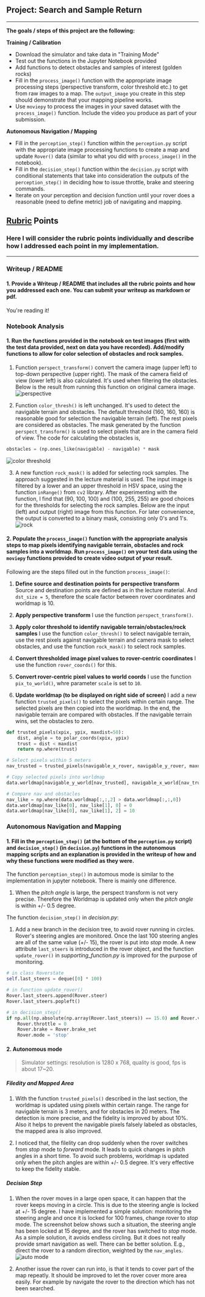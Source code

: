 ## Project: Search and Sample Return

---

**The goals / steps of this project are the following:**  

**Training / Calibration**  

* Download the simulator and take data in "Training Mode"
* Test out the functions in the Jupyter Notebook provided
* Add functions to detect obstacles and samples of interest (golden rocks)
* Fill in the `process_image()` function with the appropriate image processing steps (perspective transform, color threshold etc.) to get from raw images to a map.  The `output_image` you create in this step should demonstrate that your mapping pipeline works.
* Use `moviepy` to process the images in your saved dataset with the `process_image()` function.  Include the video you produce as part of your submission.

**Autonomous Navigation / Mapping**

* Fill in the `perception_step()` function within the `perception.py` script with the appropriate image processing functions to create a map and update `Rover()` data (similar to what you did with `process_image()` in the notebook). 
* Fill in the `decision_step()` function within the `decision.py` script with conditional statements that take into consideration the outputs of the `perception_step()` in deciding how to issue throttle, brake and steering commands. 
* Iterate on your perception and decision function until your rover does a reasonable (need to define metric) job of navigating and mapping.  

[//]: # (Image References)

[image1]: ./misc/rover_image.jpg
[image2]: ./calibration_images/example_grid1.jpg
[image3]: ./calibration_images/example_rock1.jpg 
[image4]: ./output/perspective.png
[image5]: ./output/color_threshold.png
[image6]: ./output/rock.png
[image7]: ./output/rover_auto_1.png

## [Rubric](https://review.udacity.com/#!/rubrics/916/view) Points
### Here I will consider the rubric points individually and describe how I addressed each point in my implementation.  

---
### Writeup / README

#### 1. Provide a Writeup / README that includes all the rubric points and how you addressed each one.  You can submit your writeup as markdown or pdf.  

You're reading it!

### Notebook Analysis
#### 1. Run the functions provided in the notebook on test images (first with the test data provided, next on data you have recorded). Add/modify functions to allow for color selection of obstacles and rock samples.

1) Function `perspect_transform()` convert the camera image (upper left) to top-down perspective (upper right). The mask of the camera field of view (lower left) is also calculated. It's used when filtering the obstacles. Below is the result from running this function on original camera image.  
![perspective][image4]

2) Function `color_thresh()` is left unchanged. It's used to detect the navigable terrain and obstacles. The default threshold (160, 160, 160) is reasonable good for selection the navigable terrain (left). The rest pixels are considered as obstacles. The mask generated by the function `perspect_transform()` is used to select pixels that are in the camera field of view. The code for calculating the obstacles is,
```python
obstacles = (np.ones_like(navigable) - navigable) * mask
```
![color threshold][image5]

3) A new function `rock_mask()` is added for selecting rock samples. The approach suggested in the lecture material is used. The input image is filtered by a lower and an upper threshold in HSV space, using the function `inRange()` from `cv2` library. After experimenting with the function, I find that (90, 100, 100) and (100, 255, 255) are good choices for the thresholds for selecting the rock samples. Below are the input (left) and output (right) image from this function. For later convenience, the output is converted to a binary mask, consisting only 0's and 1's.
![rock][image6]

#### 2. Populate the `process_image()` function with the appropriate analysis steps to map pixels identifying navigable terrain, obstacles and rock samples into a worldmap.  Run `process_image()` on your test data using the `moviepy` functions provided to create video output of your result. 

Following are the steps filled out in the function `process_image()`:

1) **Define source and destination points for perspective transform**
Source and destination points are defined as in the lecture material. And `dst_size = 5`, therefore the scale factor between rover coordinates and worldmap is 10.

2) **Apply perspective transform** 
I use the function `perspect_transform()`.

3) **Apply color threshold to identify navigable terrain/obstacles/rock samples**
I use the function `color_thresh()` to select navigable terrain, use the rest pixels against navigable terrain and camera mask to select obstacles, and use the function `rock_mask()` to select rock samples.

4) **Convert thresholded image pixel values to rover-centric coordinates**
I use the function `rover_coords()` for this.

5) **Convert rover-centric pixel values to world coords**
I use the function `pix_to_world()`, whre parameter `scale` is set to `10`. 

6) **Update worldmap (to be displayed on right side of screen)**
I add a new function `trusted_pixels()` to select the pixels within certain range. The selected pixels are then copied into the worldmap. In the end, the navigable terrain are compared with obstacles. If the navigable terrain wins, set the obstacles to zero.

```python
def trusted_pixels(xpix, ypix, maxdist=50):
    dist, angle = to_polar_coords(xpix, ypix)
    trust = dist < maxdist
    return np.where(trust)

# Select pixels within 5 meters
nav_trusted = trusted_pixels(navigable_x_rover, navigable_y_rover, maxdist=50)

# Copy selected pixels into worldmap
data.worldmap[navigable_y_world[nav_trusted], navigable_x_world[nav_trusted], 2] += 10

# Compare nav and obstacles
nav_like = np.where(data.worldmap[:,:,2] > data.worldmap[:,:,0])
data.worldmap[nav_like[0], nav_like[1], 0] = 0
data.worldmap[nav_like[0], nav_like[1], 2] = 10
```


### Autonomous Navigation and Mapping

#### 1. Fill in the `perception_step()` (at the bottom of the `perception.py` script) and `decision_step()` (in `decision.py`) functions in the autonomous mapping scripts and an explanation is provided in the writeup of how and why these functions were modified as they were.

The function `perception_step()` in automous mode is similar to the implementation in jupyter notebook. There is mainly one difference.

1)  When the *pitch angle* is large, the perspect transform is not very precise. Therefore the Worldmap is updated only when the *pitch angle* is within +/- 0.5 degree.


The function `decision_step()` in _decision.py_:

1) Add a new branch in the decision tree, to avoid rover running in circles. Rover's steering angles are monitored. Once the last 100 steering angles are all of the same value (+/- 15), the rover is put into *stop* mode. A new attribute `last_steers` is introduced in the rover object, and the function `update_rover()` in _supporting_function.py_ is improved for the purpose of monitoring. 
```python
# in class Roverstate
self.last_steers = deque([0] * 100)

# in function update_rover()
Rover.last_steers.append(Rover.steer)
Rover.last_steers.popleft()

# in decision_step()
if np.all(np.absolute(np.array(Rover.last_steers)) == 15.0) and Rover.vel > 0.5:
    Rover.throttle = 0
    Rover.brake = Rover.brake_set
    Rover.mode = 'stop'
```


#### 2. Autonomous mode 

> Simulator settings: resolution is 1280 x 768, quality is good, fps is about 17~20.

##### Filedity and Mapped Area

1) With the function `trusted_pixels()` described in the last section, the worldmap is updated using pixels within certain range. The range for navigable terrain is 3 meters, and for obstacles in 20 meters. The detection is more precise, and the fidelity is improved by about 10%. Also it helps to prevent the navigable pixels falsely labeled as obstacles, the mapped area is also improved.

2) I noticed that, the filelity can drop suddenly when the rover switches from _stop_ mode to _forward_ mode. It leads to quick changes in pitch angles in a short time. To avoid such problems, worldmap is updated only when the pitch angles are within +/- 0.5 degree. It's very effective to keep the fidelity stable. 

##### Decision Step

1) When the rover moves in a large open space, it can happen that the rover keeps moving in a circle. This is due to the steering angle is locked at +/- 15 degree. I have implemented a simple solution: monitoring the steering angle and once it is locked for 100 frames, change rover to _stop_ mode.
The screenshot below shows such a situation, the steering angle has been locked at 15 degree, and the rover has switched to _stop_ mode.
As a simple solution, it avoids endless circling. But it does not really provide smart navigation as well.
There can be better solution. E.g., direct the rover to a random direction, weighted by the `nav_angles`. 
![auto mode][image7]

2) Another issue the rover can run into, is that it tends to cover part of the map repeatly. It should be improved to let the rover cover more area easily. For example by navigate the rover to the direction which has not been searched.
 

